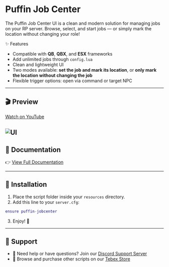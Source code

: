 # Puffin Job Center
The Puffin Job Center UI is a clean and modern solution for managing jobs on your RP server.
Browse, select, and start jobs — or simply mark the location without changing your role!

✨ Features
- Compatible with **QB**, **QBX**, and **ESX** frameworks  
- Add unlimited jobs through `config.lua`
- Clean and lightweight UI
- Two modes available: **set the job and mark its location**, or **only mark the location without changing the job**
- Flexible trigger options: open via command or target NPC 

---
## 🎬 Preview
[Watch on YouTube](https://youtu.be/JXgVoQ5djaQ)

![UI](https://i.postimg.cc/L8kFXLwJ/thumbnail-jobcenter.jpg)
---

## 📖 Documentation
👉 [View Full Documentation](https://puffin-project.gitbook.io/docs)

---

## 💾 Installation
1. Place the script folder inside your `resources` directory.  
2. Add this line to your `server.cfg`:  
```lua
ensure puffin-jobcenter
```
3. Enjoy! 🎉

---

## 🚀 Support
- 💬 Need help or have questions? Join our [Discord Support Server](https://discord.gg/47yrVjRaE4)  
- 🛒 Browse and purchase other scripts on our [Tebex Store](https://puffin-project.tebex.io/)
